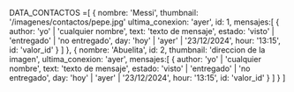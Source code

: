 
DATA_CONTACTOS =[
    {
        nombre: 'Messi',
        thumbnail: '/imagenes/contactos/pepe.jpg'
        ultima_conexion: 'ayer',
        id: 1,
        mensajes:[
                    {
                        author: 'yo' | 'cualquier nombre',
                        text: 'texto de mensaje',
                        estado: 'visto' | 'entregado' | 'no entregado',
                        day: 'hoy' | 'ayer' | '23/12/2024',
                        hour: '13:15',
                        id: 'valor_id'
                    }
                ] 
     },
        {
                nombre: 'Abuelita',
                id: 2,
                thumbnail: 'direccion de la imagen',
                ultima_conexion: 'ayer',
                mensajes:[
                            {
                                author: 'yo' | 'cualquier nombre',
                                text: 'texto de mensaje',
                                estado: 'visto' | 'entregado' | 'no entregado',
                                day: 'hoy' | 'ayer' | '23/12/2024',
                                hour: '13:15',
                                id: 'valor_id'
                            }
                        ] 
             }
]